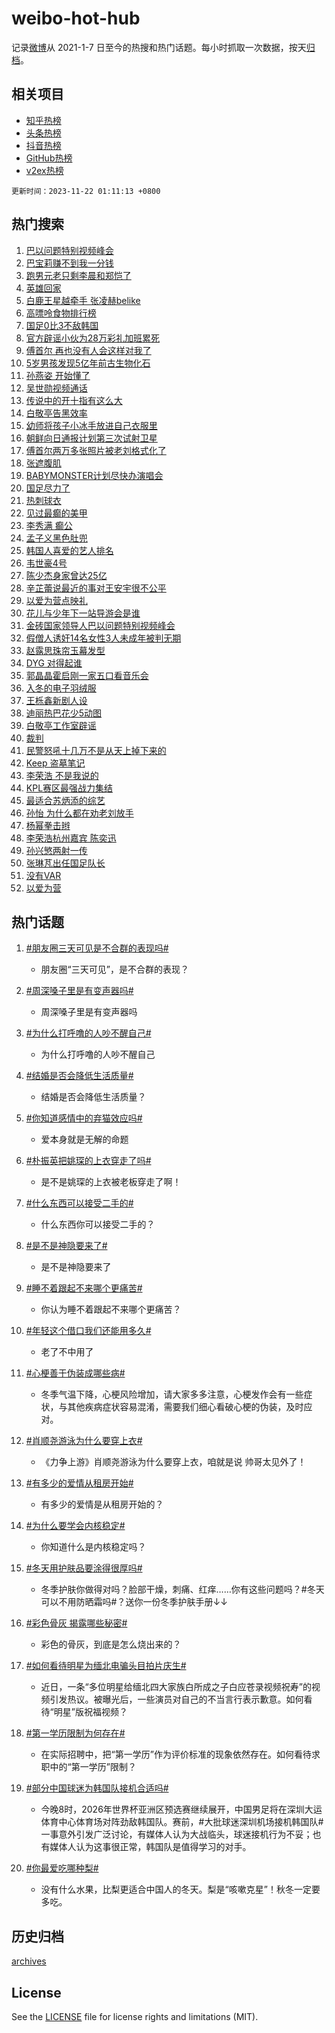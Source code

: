 # weibo-hot-hub

记录[微博](https://www.weibo.com)从 2021-1-7 日至今的热搜和热门话题。每小时抓取一次数据，按天[归档](archives)。

## 相关项目

- [知乎热榜](https://github.com/lonnyzhang423/zhihu-hot-hub)
- [头条热榜](https://github.com/lonnyzhang423/toutiao-hot-hub)
- [抖音热榜](https://github.com/lonnyzhang423/douyin-hot-hub)
- [GitHub热榜](https://github.com/lonnyzhang423/github-hot-hub)
- [v2ex热榜](https://github.com/lonnyzhang423/v2ex-hot-hub)


`更新时间：2023-11-22 01:11:13 +0800`

## 热门搜索

1. [巴以问题特别视频峰会](https://m.weibo.cn/search?containerid=100103type%3D1%26t%3D10%26q%3D%23%E5%B7%B4%E4%BB%A5%E9%97%AE%E9%A2%98%E7%89%B9%E5%88%AB%E8%A7%86%E9%A2%91%E5%B3%B0%E4%BC%9A%23&stream_entry_id=51&isnewpage=1&extparam=seat%3D1%26pos%3D0%26dgr%3D0%26cate%3D10103%26c_type%3D51%26q%3D%2523%25E5%25B7%25B4%25E4%25BB%25A5%25E9%2597%25AE%25E9%25A2%2598%25E7%2589%25B9%25E5%2588%25AB%25E8%25A7%2586%25E9%25A2%2591%25E5%25B3%25B0%25E4%25BC%259A%2523%26stream_entry_id%3D51%26filter_type%3Drealtimehot%26display_time%3D1700586670%26pre_seqid%3D1700586670961016528144)
1. [巴宝莉赚不到我一分钱](https://m.weibo.cn/search?containerid=100103type%3D1%26t%3D10%26q%3D%E5%B7%B4%E5%AE%9D%E8%8E%89%E8%B5%9A%E4%B8%8D%E5%88%B0%E6%88%91%E4%B8%80%E5%88%86%E9%92%B1&stream_entry_id=31&isnewpage=1&extparam=seat%3D1%26c_type%3D31%26dgr%3D0%26cate%3D5001%26q%3D%25E5%25B7%25B4%25E5%25AE%259D%25E8%258E%2589%25E8%25B5%259A%25E4%25B8%258D%25E5%2588%25B0%25E6%2588%2591%25E4%25B8%2580%25E5%2588%2586%25E9%2592%25B1%26flag%3D2%26band_rank%3D1%26pos%3D0%26filter_type%3Drealtimehot%26stream_entry_id%3D31%26lcate%3D5001%26realpos%3D1%26display_time%3D1700586670%26pre_seqid%3D1700586670961016528144)
1. [跑男元老只剩李晨和郑恺了](https://m.weibo.cn/search?containerid=100103type%3D1%26t%3D10%26q%3D%23%E8%B7%91%E7%94%B7%E5%85%83%E8%80%81%E5%8F%AA%E5%89%A9%E6%9D%8E%E6%99%A8%E5%92%8C%E9%83%91%E6%81%BA%E4%BA%86%23&stream_entry_id=31&isnewpage=1&extparam=seat%3D1%26c_type%3D31%26dgr%3D0%26cate%3D5001%26q%3D%2523%25E8%25B7%2591%25E7%2594%25B7%25E5%2585%2583%25E8%2580%2581%25E5%258F%25AA%25E5%2589%25A9%25E6%259D%258E%25E6%2599%25A8%25E5%2592%258C%25E9%2583%2591%25E6%2581%25BA%25E4%25BA%2586%2523%26flag%3D2%26band_rank%3D2%26pos%3D1%26filter_type%3Drealtimehot%26stream_entry_id%3D31%26lcate%3D5001%26realpos%3D2%26display_time%3D1700586670%26pre_seqid%3D1700586670961016528144)
1. [英雄回家](https://m.weibo.cn/search?containerid=100103type%3D1%26t%3D10%26q%3D%23%E8%8B%B1%E9%9B%84%E5%9B%9E%E5%AE%B6%23&stream_entry_id=31&isnewpage=1&extparam=seat%3D1%26c_type%3D31%26dgr%3D0%26cate%3D5001%26q%3D%2523%25E8%258B%25B1%25E9%259B%2584%25E5%259B%259E%25E5%25AE%25B6%2523%26flag%3D0%26band_rank%3D3%26pos%3D2%26filter_type%3Drealtimehot%26stream_entry_id%3D31%26lcate%3D5001%26realpos%3D3%26display_time%3D1700586670%26pre_seqid%3D1700586670961016528144)
1. [白鹿王星越牵手 张凌赫belike](https://m.weibo.cn/search?containerid=100103type%3D1%26t%3D10%26q%3D%E7%99%BD%E9%B9%BF%E7%8E%8B%E6%98%9F%E8%B6%8A%E7%89%B5%E6%89%8B+%E5%BC%A0%E5%87%8C%E8%B5%ABbelike&stream_entry_id=31&isnewpage=1&extparam=seat%3D1%26c_type%3D31%26dgr%3D0%26cate%3D5001%26q%3D%25E7%2599%25BD%25E9%25B9%25BF%25E7%258E%258B%25E6%2598%259F%25E8%25B6%258A%25E7%2589%25B5%25E6%2589%258B%2520%25E5%25BC%25A0%25E5%2587%258C%25E8%25B5%25ABbelike%26flag%3D1%26band_rank%3D4%26pos%3D3%26filter_type%3Drealtimehot%26stream_entry_id%3D31%26lcate%3D5001%26realpos%3D4%26display_time%3D1700586670%26pre_seqid%3D1700586670961016528144)
1. [高嘌呤食物排行榜](https://m.weibo.cn/search?containerid=100103type%3D1%26t%3D10%26q%3D%E9%AB%98%E5%98%8C%E5%91%A4%E9%A3%9F%E7%89%A9%E6%8E%92%E8%A1%8C%E6%A6%9C&stream_entry_id=31&isnewpage=1&extparam=seat%3D1%26c_type%3D31%26dgr%3D0%26cate%3D5001%26q%3D%25E9%25AB%2598%25E5%2598%258C%25E5%2591%25A4%25E9%25A3%259F%25E7%2589%25A9%25E6%258E%2592%25E8%25A1%258C%25E6%25A6%259C%26flag%3D16%26band_rank%3D5%26pos%3D4%26filter_type%3Drealtimehot%26stream_entry_id%3D31%26lcate%3D5001%26realpos%3D5%26display_time%3D1700586670%26pre_seqid%3D1700586670961016528144)
1. [国足0比3不敌韩国](https://m.weibo.cn/search?containerid=100103type%3D1%26t%3D10%26q%3D%E5%9B%BD%E8%B6%B30%E6%AF%943%E4%B8%8D%E6%95%8C%E9%9F%A9%E5%9B%BD&stream_entry_id=31&isnewpage=1&extparam=seat%3D1%26c_type%3D31%26dgr%3D0%26cate%3D5001%26q%3D%25E5%259B%25BD%25E8%25B6%25B30%25E6%25AF%25943%25E4%25B8%258D%25E6%2595%258C%25E9%259F%25A9%25E5%259B%25BD%26flag%3D2%26band_rank%3D6%26pos%3D5%26filter_type%3Drealtimehot%26stream_entry_id%3D31%26lcate%3D5001%26realpos%3D6%26display_time%3D1700586670%26pre_seqid%3D1700586670961016528144)
1. [官方辟谣小伙为28万彩礼加班累死](https://m.weibo.cn/search?containerid=100103type%3D1%26t%3D10%26q%3D%23%E5%AE%98%E6%96%B9%E8%BE%9F%E8%B0%A3%E5%B0%8F%E4%BC%99%E4%B8%BA28%E4%B8%87%E5%BD%A9%E7%A4%BC%E5%8A%A0%E7%8F%AD%E7%B4%AF%E6%AD%BB%23&stream_entry_id=31&isnewpage=1&extparam=seat%3D1%26c_type%3D31%26cate%3D5001%26q%3D%2523%25E5%25AE%2598%25E6%2596%25B9%25E8%25BE%259F%25E8%25B0%25A3%25E5%25B0%258F%25E4%25BC%2599%25E4%25B8%25BA28%25E4%25B8%2587%25E5%25BD%25A9%25E7%25A4%25BC%25E5%258A%25A0%25E7%258F%25AD%25E7%25B4%25AF%25E6%25AD%25BB%2523%26pos%3D6%26adid%3D212180%26dgr%3D0%26band_rank%3D7%26lcate%3D5001%26stream_entry_id%3D31%26is_ad_pos%3D1%26filter_type%3Drealtimehot%26display_time%3D1700586670%26pre_seqid%3D1700586670961016528144)
1. [傅首尔 再也没有人会这样对我了](https://m.weibo.cn/search?containerid=100103type%3D1%26t%3D10%26q%3D%E5%82%85%E9%A6%96%E5%B0%94+%E5%86%8D%E4%B9%9F%E6%B2%A1%E6%9C%89%E4%BA%BA%E4%BC%9A%E8%BF%99%E6%A0%B7%E5%AF%B9%E6%88%91%E4%BA%86&stream_entry_id=31&isnewpage=1&extparam=seat%3D1%26c_type%3D31%26dgr%3D0%26cate%3D5001%26q%3D%25E5%2582%2585%25E9%25A6%2596%25E5%25B0%2594%2520%25E5%2586%258D%25E4%25B9%259F%25E6%25B2%25A1%25E6%259C%2589%25E4%25BA%25BA%25E4%25BC%259A%25E8%25BF%2599%25E6%25A0%25B7%25E5%25AF%25B9%25E6%2588%2591%25E4%25BA%2586%26flag%3D0%26band_rank%3D7%26pos%3D7%26filter_type%3Drealtimehot%26stream_entry_id%3D31%26lcate%3D5001%26realpos%3D7%26display_time%3D1700586670%26pre_seqid%3D1700586670961016528144)
1. [5岁男孩发现5亿年前古生物化石](https://m.weibo.cn/search?containerid=100103type%3D1%26t%3D10%26q%3D%235%E5%B2%81%E7%94%B7%E5%AD%A9%E5%8F%91%E7%8E%B05%E4%BA%BF%E5%B9%B4%E5%89%8D%E5%8F%A4%E7%94%9F%E7%89%A9%E5%8C%96%E7%9F%B3%23&stream_entry_id=31&isnewpage=1&extparam=seat%3D1%26c_type%3D31%26dgr%3D0%26cate%3D5001%26q%3D%25235%25E5%25B2%2581%25E7%2594%25B7%25E5%25AD%25A9%25E5%258F%2591%25E7%258E%25B05%25E4%25BA%25BF%25E5%25B9%25B4%25E5%2589%258D%25E5%258F%25A4%25E7%2594%259F%25E7%2589%25A9%25E5%258C%2596%25E7%259F%25B3%2523%26flag%3D0%26band_rank%3D8%26pos%3D8%26filter_type%3Drealtimehot%26stream_entry_id%3D31%26lcate%3D5001%26realpos%3D8%26display_time%3D1700586670%26pre_seqid%3D1700586670961016528144)
1. [孙燕姿 开始懂了](https://m.weibo.cn/search?containerid=100103type%3D1%26t%3D10%26q%3D%E5%AD%99%E7%87%95%E5%A7%BF+%E5%BC%80%E5%A7%8B%E6%87%82%E4%BA%86&stream_entry_id=31&isnewpage=1&extparam=seat%3D1%26c_type%3D31%26dgr%3D0%26cate%3D5001%26q%3D%25E5%25AD%2599%25E7%2587%2595%25E5%25A7%25BF%2520%25E5%25BC%2580%25E5%25A7%258B%25E6%2587%2582%25E4%25BA%2586%26flag%3D0%26band_rank%3D9%26pos%3D9%26filter_type%3Drealtimehot%26stream_entry_id%3D31%26lcate%3D5001%26realpos%3D9%26display_time%3D1700586670%26pre_seqid%3D1700586670961016528144)
1. [吴世勋视频通话](https://m.weibo.cn/search?containerid=100103type%3D1%26t%3D10%26q%3D%23%E5%90%B4%E4%B8%96%E5%8B%8B%E8%A7%86%E9%A2%91%E9%80%9A%E8%AF%9D%23&stream_entry_id=31&isnewpage=1&extparam=seat%3D1%26c_type%3D31%26dgr%3D0%26cate%3D5001%26q%3D%2523%25E5%2590%25B4%25E4%25B8%2596%25E5%258B%258B%25E8%25A7%2586%25E9%25A2%2591%25E9%2580%259A%25E8%25AF%259D%2523%26flag%3D0%26band_rank%3D10%26pos%3D10%26filter_type%3Drealtimehot%26stream_entry_id%3D31%26lcate%3D5001%26realpos%3D10%26display_time%3D1700586670%26pre_seqid%3D1700586670961016528144)
1. [传说中的开十指有这么大](https://m.weibo.cn/search?containerid=100103type%3D1%26t%3D10%26q%3D%E4%BC%A0%E8%AF%B4%E4%B8%AD%E7%9A%84%E5%BC%80%E5%8D%81%E6%8C%87%E6%9C%89%E8%BF%99%E4%B9%88%E5%A4%A7&stream_entry_id=31&isnewpage=1&extparam=seat%3D1%26c_type%3D31%26dgr%3D0%26cate%3D5001%26q%3D%25E4%25BC%25A0%25E8%25AF%25B4%25E4%25B8%25AD%25E7%259A%2584%25E5%25BC%2580%25E5%258D%2581%25E6%258C%2587%25E6%259C%2589%25E8%25BF%2599%25E4%25B9%2588%25E5%25A4%25A7%26flag%3D0%26band_rank%3D11%26pos%3D11%26filter_type%3Drealtimehot%26stream_entry_id%3D31%26lcate%3D5001%26realpos%3D11%26display_time%3D1700586670%26pre_seqid%3D1700586670961016528144)
1. [白敬亭告黑效率](https://m.weibo.cn/search?containerid=100103type%3D1%26t%3D10%26q%3D%23%E7%99%BD%E6%95%AC%E4%BA%AD%E5%91%8A%E9%BB%91%E6%95%88%E7%8E%87%23&stream_entry_id=31&isnewpage=1&extparam=seat%3D1%26c_type%3D31%26dgr%3D0%26cate%3D5001%26q%3D%2523%25E7%2599%25BD%25E6%2595%25AC%25E4%25BA%25AD%25E5%2591%258A%25E9%25BB%2591%25E6%2595%2588%25E7%258E%2587%2523%26flag%3D0%26band_rank%3D12%26pos%3D12%26filter_type%3Drealtimehot%26stream_entry_id%3D31%26lcate%3D5001%26realpos%3D12%26display_time%3D1700586670%26pre_seqid%3D1700586670961016528144)
1. [幼师将孩子小冰手放进自己衣服里](https://m.weibo.cn/search?containerid=100103type%3D1%26t%3D10%26q%3D%23%E5%B9%BC%E5%B8%88%E5%B0%86%E5%AD%A9%E5%AD%90%E5%B0%8F%E5%86%B0%E6%89%8B%E6%94%BE%E8%BF%9B%E8%87%AA%E5%B7%B1%E8%A1%A3%E6%9C%8D%E9%87%8C%23&stream_entry_id=31&isnewpage=1&extparam=seat%3D1%26c_type%3D31%26dgr%3D0%26cate%3D5001%26q%3D%2523%25E5%25B9%25BC%25E5%25B8%2588%25E5%25B0%2586%25E5%25AD%25A9%25E5%25AD%2590%25E5%25B0%258F%25E5%2586%25B0%25E6%2589%258B%25E6%2594%25BE%25E8%25BF%259B%25E8%2587%25AA%25E5%25B7%25B1%25E8%25A1%25A3%25E6%259C%258D%25E9%2587%258C%2523%26flag%3D32768%26band_rank%3D13%26pos%3D13%26filter_type%3Drealtimehot%26stream_entry_id%3D31%26lcate%3D5001%26realpos%3D13%26display_time%3D1700586670%26pre_seqid%3D1700586670961016528144)
1. [朝鲜向日通报计划第三次试射卫星](https://m.weibo.cn/search?containerid=100103type%3D1%26t%3D10%26q%3D%23%E6%9C%9D%E9%B2%9C%E5%90%91%E6%97%A5%E9%80%9A%E6%8A%A5%E8%AE%A1%E5%88%92%E7%AC%AC%E4%B8%89%E6%AC%A1%E8%AF%95%E5%B0%84%E5%8D%AB%E6%98%9F%23&stream_entry_id=31&isnewpage=1&extparam=seat%3D1%26c_type%3D31%26dgr%3D0%26cate%3D5001%26q%3D%2523%25E6%259C%259D%25E9%25B2%259C%25E5%2590%2591%25E6%2597%25A5%25E9%2580%259A%25E6%258A%25A5%25E8%25AE%25A1%25E5%2588%2592%25E7%25AC%25AC%25E4%25B8%2589%25E6%25AC%25A1%25E8%25AF%2595%25E5%25B0%2584%25E5%258D%25AB%25E6%2598%259F%2523%26flag%3D0%26band_rank%3D14%26pos%3D14%26filter_type%3Drealtimehot%26stream_entry_id%3D31%26lcate%3D5001%26realpos%3D14%26display_time%3D1700586670%26pre_seqid%3D1700586670961016528144)
1. [傅首尔两万多张照片被老刘格式化了](https://m.weibo.cn/search?containerid=100103type%3D1%26t%3D10%26q%3D%23%E5%82%85%E9%A6%96%E5%B0%94%E4%B8%A4%E4%B8%87%E5%A4%9A%E5%BC%A0%E7%85%A7%E7%89%87%E8%A2%AB%E8%80%81%E5%88%98%E6%A0%BC%E5%BC%8F%E5%8C%96%E4%BA%86%23&stream_entry_id=31&isnewpage=1&extparam=seat%3D1%26c_type%3D31%26dgr%3D0%26cate%3D5001%26q%3D%2523%25E5%2582%2585%25E9%25A6%2596%25E5%25B0%2594%25E4%25B8%25A4%25E4%25B8%2587%25E5%25A4%259A%25E5%25BC%25A0%25E7%2585%25A7%25E7%2589%2587%25E8%25A2%25AB%25E8%2580%2581%25E5%2588%2598%25E6%25A0%25BC%25E5%25BC%258F%25E5%258C%2596%25E4%25BA%2586%2523%26flag%3D0%26band_rank%3D15%26pos%3D15%26filter_type%3Drealtimehot%26stream_entry_id%3D31%26lcate%3D5001%26realpos%3D15%26display_time%3D1700586670%26pre_seqid%3D1700586670961016528144)
1. [张遮腹肌](https://m.weibo.cn/search?containerid=100103type%3D1%26t%3D10%26q%3D%23%E5%BC%A0%E9%81%AE%E8%85%B9%E8%82%8C%23&stream_entry_id=31&isnewpage=1&extparam=seat%3D1%26c_type%3D31%26dgr%3D0%26cate%3D5001%26q%3D%2523%25E5%25BC%25A0%25E9%2581%25AE%25E8%2585%25B9%25E8%2582%258C%2523%26flag%3D1%26band_rank%3D16%26pos%3D16%26filter_type%3Drealtimehot%26stream_entry_id%3D31%26lcate%3D5001%26realpos%3D16%26display_time%3D1700586670%26pre_seqid%3D1700586670961016528144)
1. [BABYMONSTER计划尽快办演唱会](https://m.weibo.cn/search?containerid=100103type%3D1%26t%3D10%26q%3D%23BABYMONSTER%E8%AE%A1%E5%88%92%E5%B0%BD%E5%BF%AB%E5%8A%9E%E6%BC%94%E5%94%B1%E4%BC%9A%23&stream_entry_id=31&isnewpage=1&extparam=seat%3D1%26c_type%3D31%26dgr%3D0%26cate%3D5001%26q%3D%2523BABYMONSTER%25E8%25AE%25A1%25E5%2588%2592%25E5%25B0%25BD%25E5%25BF%25AB%25E5%258A%259E%25E6%25BC%2594%25E5%2594%25B1%25E4%25BC%259A%2523%26flag%3D1%26band_rank%3D17%26pos%3D17%26filter_type%3Drealtimehot%26stream_entry_id%3D31%26lcate%3D5001%26realpos%3D17%26display_time%3D1700586670%26pre_seqid%3D1700586670961016528144)
1. [国足尽力了](https://m.weibo.cn/search?containerid=100103type%3D1%26t%3D10%26q%3D%23%E5%9B%BD%E8%B6%B3%E5%B0%BD%E5%8A%9B%E4%BA%86%23&stream_entry_id=31&isnewpage=1&extparam=seat%3D1%26c_type%3D31%26dgr%3D0%26cate%3D5001%26q%3D%2523%25E5%259B%25BD%25E8%25B6%25B3%25E5%25B0%25BD%25E5%258A%259B%25E4%25BA%2586%2523%26flag%3D0%26band_rank%3D18%26pos%3D18%26filter_type%3Drealtimehot%26stream_entry_id%3D31%26lcate%3D5001%26realpos%3D18%26display_time%3D1700586670%26pre_seqid%3D1700586670961016528144)
1. [热刺球衣](https://m.weibo.cn/search?containerid=100103type%3D1%26t%3D10%26q%3D%E7%83%AD%E5%88%BA%E7%90%83%E8%A1%A3&stream_entry_id=31&isnewpage=1&extparam=seat%3D1%26c_type%3D31%26dgr%3D0%26cate%3D5001%26q%3D%25E7%2583%25AD%25E5%2588%25BA%25E7%2590%2583%25E8%25A1%25A3%26flag%3D0%26band_rank%3D19%26pos%3D19%26filter_type%3Drealtimehot%26stream_entry_id%3D31%26lcate%3D5001%26realpos%3D19%26display_time%3D1700586670%26pre_seqid%3D1700586670961016528144)
1. [见过最癫的美甲](https://m.weibo.cn/search?containerid=100103type%3D1%26t%3D10%26q%3D%E8%A7%81%E8%BF%87%E6%9C%80%E7%99%AB%E7%9A%84%E7%BE%8E%E7%94%B2&stream_entry_id=31&isnewpage=1&extparam=seat%3D1%26c_type%3D31%26dgr%3D0%26cate%3D5001%26q%3D%25E8%25A7%2581%25E8%25BF%2587%25E6%259C%2580%25E7%2599%25AB%25E7%259A%2584%25E7%25BE%258E%25E7%2594%25B2%26flag%3D0%26band_rank%3D20%26pos%3D20%26filter_type%3Drealtimehot%26stream_entry_id%3D31%26lcate%3D5001%26realpos%3D20%26display_time%3D1700586670%26pre_seqid%3D1700586670961016528144)
1. [李秀满 癫公](https://m.weibo.cn/search?containerid=100103type%3D1%26t%3D10%26q%3D%E6%9D%8E%E7%A7%80%E6%BB%A1+%E7%99%AB%E5%85%AC&stream_entry_id=31&isnewpage=1&extparam=seat%3D1%26c_type%3D31%26dgr%3D0%26cate%3D5001%26q%3D%25E6%259D%258E%25E7%25A7%2580%25E6%25BB%25A1%2520%25E7%2599%25AB%25E5%2585%25AC%26flag%3D0%26band_rank%3D21%26pos%3D21%26filter_type%3Drealtimehot%26stream_entry_id%3D31%26lcate%3D5001%26realpos%3D21%26display_time%3D1700586670%26pre_seqid%3D1700586670961016528144)
1. [孟子义黑色肚兜](https://m.weibo.cn/search?containerid=100103type%3D1%26t%3D10%26q%3D%23%E5%AD%9F%E5%AD%90%E4%B9%89%E9%BB%91%E8%89%B2%E8%82%9A%E5%85%9C%23&stream_entry_id=31&isnewpage=1&extparam=seat%3D1%26c_type%3D31%26dgr%3D0%26cate%3D5001%26q%3D%2523%25E5%25AD%259F%25E5%25AD%2590%25E4%25B9%2589%25E9%25BB%2591%25E8%2589%25B2%25E8%2582%259A%25E5%2585%259C%2523%26flag%3D0%26band_rank%3D22%26pos%3D22%26filter_type%3Drealtimehot%26stream_entry_id%3D31%26lcate%3D5001%26realpos%3D22%26display_time%3D1700586670%26pre_seqid%3D1700586670961016528144)
1. [韩国人喜爱的艺人排名](https://m.weibo.cn/search?containerid=100103type%3D1%26t%3D10%26q%3D%23%E9%9F%A9%E5%9B%BD%E4%BA%BA%E5%96%9C%E7%88%B1%E7%9A%84%E8%89%BA%E4%BA%BA%E6%8E%92%E5%90%8D%23&stream_entry_id=31&isnewpage=1&extparam=seat%3D1%26c_type%3D31%26dgr%3D0%26cate%3D5001%26q%3D%2523%25E9%259F%25A9%25E5%259B%25BD%25E4%25BA%25BA%25E5%2596%259C%25E7%2588%25B1%25E7%259A%2584%25E8%2589%25BA%25E4%25BA%25BA%25E6%258E%2592%25E5%2590%258D%2523%26flag%3D0%26band_rank%3D23%26pos%3D23%26filter_type%3Drealtimehot%26stream_entry_id%3D31%26lcate%3D5001%26realpos%3D23%26display_time%3D1700586670%26pre_seqid%3D1700586670961016528144)
1. [韦世豪4号](https://m.weibo.cn/search?containerid=100103type%3D1%26t%3D10%26q%3D%E9%9F%A6%E4%B8%96%E8%B1%AA4%E5%8F%B7&stream_entry_id=31&isnewpage=1&extparam=seat%3D1%26c_type%3D31%26dgr%3D0%26cate%3D5001%26q%3D%25E9%259F%25A6%25E4%25B8%2596%25E8%25B1%25AA4%25E5%258F%25B7%26flag%3D0%26band_rank%3D24%26pos%3D24%26filter_type%3Drealtimehot%26stream_entry_id%3D31%26lcate%3D5001%26realpos%3D24%26display_time%3D1700586670%26pre_seqid%3D1700586670961016528144)
1. [陈少杰身家曾达25亿](https://m.weibo.cn/search?containerid=100103type%3D1%26t%3D10%26q%3D%23%E9%99%88%E5%B0%91%E6%9D%B0%E8%BA%AB%E5%AE%B6%E6%9B%BE%E8%BE%BE25%E4%BA%BF%23&stream_entry_id=31&isnewpage=1&extparam=seat%3D1%26c_type%3D31%26dgr%3D0%26cate%3D5001%26q%3D%2523%25E9%2599%2588%25E5%25B0%2591%25E6%259D%25B0%25E8%25BA%25AB%25E5%25AE%25B6%25E6%259B%25BE%25E8%25BE%25BE25%25E4%25BA%25BF%2523%26flag%3D0%26band_rank%3D25%26pos%3D25%26filter_type%3Drealtimehot%26stream_entry_id%3D31%26lcate%3D5001%26realpos%3D25%26display_time%3D1700586670%26pre_seqid%3D1700586670961016528144)
1. [辛芷蕾说最近的事对王安宇很不公平](https://m.weibo.cn/search?containerid=100103type%3D1%26t%3D10%26q%3D%23%E8%BE%9B%E8%8A%B7%E8%95%BE%E8%AF%B4%E6%9C%80%E8%BF%91%E7%9A%84%E4%BA%8B%E5%AF%B9%E7%8E%8B%E5%AE%89%E5%AE%87%E5%BE%88%E4%B8%8D%E5%85%AC%E5%B9%B3%23&stream_entry_id=31&isnewpage=1&extparam=seat%3D1%26c_type%3D31%26dgr%3D0%26cate%3D5001%26q%3D%2523%25E8%25BE%259B%25E8%258A%25B7%25E8%2595%25BE%25E8%25AF%25B4%25E6%259C%2580%25E8%25BF%2591%25E7%259A%2584%25E4%25BA%258B%25E5%25AF%25B9%25E7%258E%258B%25E5%25AE%2589%25E5%25AE%2587%25E5%25BE%2588%25E4%25B8%258D%25E5%2585%25AC%25E5%25B9%25B3%2523%26flag%3D0%26band_rank%3D26%26pos%3D26%26filter_type%3Drealtimehot%26stream_entry_id%3D31%26lcate%3D5001%26realpos%3D26%26display_time%3D1700586670%26pre_seqid%3D1700586670961016528144)
1. [以爱为营点映礼](https://m.weibo.cn/search?containerid=100103type%3D1%26t%3D10%26q%3D%23%E4%BB%A5%E7%88%B1%E4%B8%BA%E8%90%A5%E7%82%B9%E6%98%A0%E7%A4%BC%23&stream_entry_id=31&isnewpage=1&extparam=seat%3D1%26c_type%3D31%26dgr%3D0%26cate%3D5001%26q%3D%2523%25E4%25BB%25A5%25E7%2588%25B1%25E4%25B8%25BA%25E8%2590%25A5%25E7%2582%25B9%25E6%2598%25A0%25E7%25A4%25BC%2523%26flag%3D0%26band_rank%3D27%26pos%3D27%26filter_type%3Drealtimehot%26stream_entry_id%3D31%26lcate%3D5001%26realpos%3D27%26display_time%3D1700586670%26pre_seqid%3D1700586670961016528144)
1. [花儿与少年下一站导游会是谁](https://m.weibo.cn/search?containerid=100103type%3D1%26t%3D10%26q%3D%23%E8%8A%B1%E5%84%BF%E4%B8%8E%E5%B0%91%E5%B9%B4%E4%B8%8B%E4%B8%80%E7%AB%99%E5%AF%BC%E6%B8%B8%E4%BC%9A%E6%98%AF%E8%B0%81%23&stream_entry_id=31&isnewpage=1&extparam=seat%3D1%26c_type%3D31%26dgr%3D0%26cate%3D5001%26q%3D%2523%25E8%258A%25B1%25E5%2584%25BF%25E4%25B8%258E%25E5%25B0%2591%25E5%25B9%25B4%25E4%25B8%258B%25E4%25B8%2580%25E7%25AB%2599%25E5%25AF%25BC%25E6%25B8%25B8%25E4%25BC%259A%25E6%2598%25AF%25E8%25B0%2581%2523%26flag%3D0%26band_rank%3D28%26pos%3D28%26filter_type%3Drealtimehot%26stream_entry_id%3D31%26lcate%3D5001%26realpos%3D28%26display_time%3D1700586670%26pre_seqid%3D1700586670961016528144)
1. [金砖国家领导人巴以问题特别视频峰会](https://m.weibo.cn/search?containerid=100103type%3D1%26t%3D10%26q%3D%23%E9%87%91%E7%A0%96%E5%9B%BD%E5%AE%B6%E9%A2%86%E5%AF%BC%E4%BA%BA%E5%B7%B4%E4%BB%A5%E9%97%AE%E9%A2%98%E7%89%B9%E5%88%AB%E8%A7%86%E9%A2%91%E5%B3%B0%E4%BC%9A%23&stream_entry_id=31&isnewpage=1&extparam=seat%3D1%26c_type%3D31%26dgr%3D0%26cate%3D5001%26q%3D%2523%25E9%2587%2591%25E7%25A0%2596%25E5%259B%25BD%25E5%25AE%25B6%25E9%25A2%2586%25E5%25AF%25BC%25E4%25BA%25BA%25E5%25B7%25B4%25E4%25BB%25A5%25E9%2597%25AE%25E9%25A2%2598%25E7%2589%25B9%25E5%2588%25AB%25E8%25A7%2586%25E9%25A2%2591%25E5%25B3%25B0%25E4%25BC%259A%2523%26flag%3D1%26band_rank%3D29%26pos%3D29%26filter_type%3Drealtimehot%26stream_entry_id%3D31%26lcate%3D5001%26realpos%3D29%26display_time%3D1700586670%26pre_seqid%3D1700586670961016528144)
1. [假僧人诱奸14名女性3人未成年被判无期](https://m.weibo.cn/search?containerid=100103type%3D1%26t%3D10%26q%3D%23%E5%81%87%E5%83%A7%E4%BA%BA%E8%AF%B1%E5%A5%B814%E5%90%8D%E5%A5%B3%E6%80%A73%E4%BA%BA%E6%9C%AA%E6%88%90%E5%B9%B4%E8%A2%AB%E5%88%A4%E6%97%A0%E6%9C%9F%23&stream_entry_id=31&isnewpage=1&extparam=seat%3D1%26c_type%3D31%26dgr%3D0%26cate%3D5001%26q%3D%2523%25E5%2581%2587%25E5%2583%25A7%25E4%25BA%25BA%25E8%25AF%25B1%25E5%25A5%25B814%25E5%2590%258D%25E5%25A5%25B3%25E6%2580%25A73%25E4%25BA%25BA%25E6%259C%25AA%25E6%2588%2590%25E5%25B9%25B4%25E8%25A2%25AB%25E5%2588%25A4%25E6%2597%25A0%25E6%259C%259F%2523%26flag%3D0%26band_rank%3D30%26pos%3D30%26filter_type%3Drealtimehot%26stream_entry_id%3D31%26lcate%3D5001%26realpos%3D30%26display_time%3D1700586670%26pre_seqid%3D1700586670961016528144)
1. [赵露思珠帘玉幕发型](https://m.weibo.cn/search?containerid=100103type%3D1%26t%3D10%26q%3D%23%E8%B5%B5%E9%9C%B2%E6%80%9D%E7%8F%A0%E5%B8%98%E7%8E%89%E5%B9%95%E5%8F%91%E5%9E%8B%23&stream_entry_id=31&isnewpage=1&extparam=seat%3D1%26c_type%3D31%26dgr%3D0%26cate%3D5001%26q%3D%2523%25E8%25B5%25B5%25E9%259C%25B2%25E6%2580%259D%25E7%258F%25A0%25E5%25B8%2598%25E7%258E%2589%25E5%25B9%2595%25E5%258F%2591%25E5%259E%258B%2523%26flag%3D0%26band_rank%3D31%26pos%3D31%26filter_type%3Drealtimehot%26stream_entry_id%3D31%26lcate%3D5001%26realpos%3D31%26display_time%3D1700586670%26pre_seqid%3D1700586670961016528144)
1. [DYG 对得起谁](https://m.weibo.cn/search?containerid=100103type%3D1%26t%3D10%26q%3DDYG+%E5%AF%B9%E5%BE%97%E8%B5%B7%E8%B0%81&stream_entry_id=31&isnewpage=1&extparam=seat%3D1%26c_type%3D31%26dgr%3D0%26cate%3D5001%26q%3DDYG%2520%25E5%25AF%25B9%25E5%25BE%2597%25E8%25B5%25B7%25E8%25B0%2581%26flag%3D0%26band_rank%3D32%26pos%3D32%26filter_type%3Drealtimehot%26stream_entry_id%3D31%26lcate%3D5001%26realpos%3D32%26display_time%3D1700586670%26pre_seqid%3D1700586670961016528144)
1. [郭晶晶霍启刚一家五口看音乐会](https://m.weibo.cn/search?containerid=100103type%3D1%26t%3D10%26q%3D%23%E9%83%AD%E6%99%B6%E6%99%B6%E9%9C%8D%E5%90%AF%E5%88%9A%E4%B8%80%E5%AE%B6%E4%BA%94%E5%8F%A3%E7%9C%8B%E9%9F%B3%E4%B9%90%E4%BC%9A%23&stream_entry_id=31&isnewpage=1&extparam=seat%3D1%26c_type%3D31%26dgr%3D0%26cate%3D5001%26q%3D%2523%25E9%2583%25AD%25E6%2599%25B6%25E6%2599%25B6%25E9%259C%258D%25E5%2590%25AF%25E5%2588%259A%25E4%25B8%2580%25E5%25AE%25B6%25E4%25BA%2594%25E5%258F%25A3%25E7%259C%258B%25E9%259F%25B3%25E4%25B9%2590%25E4%25BC%259A%2523%26flag%3D0%26band_rank%3D33%26pos%3D33%26filter_type%3Drealtimehot%26stream_entry_id%3D31%26lcate%3D5001%26realpos%3D33%26display_time%3D1700586670%26pre_seqid%3D1700586670961016528144)
1. [入冬的电子羽绒服](https://m.weibo.cn/search?containerid=100103type%3D1%26t%3D10%26q%3D%E5%85%A5%E5%86%AC%E7%9A%84%E7%94%B5%E5%AD%90%E7%BE%BD%E7%BB%92%E6%9C%8D&stream_entry_id=31&isnewpage=1&extparam=seat%3D1%26c_type%3D31%26dgr%3D0%26cate%3D5001%26q%3D%25E5%2585%25A5%25E5%2586%25AC%25E7%259A%2584%25E7%2594%25B5%25E5%25AD%2590%25E7%25BE%25BD%25E7%25BB%2592%25E6%259C%258D%26flag%3D0%26band_rank%3D34%26pos%3D34%26filter_type%3Drealtimehot%26stream_entry_id%3D31%26lcate%3D5001%26realpos%3D34%26display_time%3D1700586670%26pre_seqid%3D1700586670961016528144)
1. [王栎鑫新剧人设](https://m.weibo.cn/search?containerid=100103type%3D1%26t%3D10%26q%3D%E7%8E%8B%E6%A0%8E%E9%91%AB%E6%96%B0%E5%89%A7%E4%BA%BA%E8%AE%BE&stream_entry_id=31&isnewpage=1&extparam=seat%3D1%26c_type%3D31%26dgr%3D0%26cate%3D5001%26q%3D%25E7%258E%258B%25E6%25A0%258E%25E9%2591%25AB%25E6%2596%25B0%25E5%2589%25A7%25E4%25BA%25BA%25E8%25AE%25BE%26flag%3D0%26band_rank%3D35%26pos%3D35%26filter_type%3Drealtimehot%26stream_entry_id%3D31%26lcate%3D5001%26realpos%3D35%26display_time%3D1700586670%26pre_seqid%3D1700586670961016528144)
1. [迪丽热巴花少5动图](https://m.weibo.cn/search?containerid=100103type%3D1%26t%3D10%26q%3D%23%E8%BF%AA%E4%B8%BD%E7%83%AD%E5%B7%B4%E8%8A%B1%E5%B0%915%E5%8A%A8%E5%9B%BE%23&stream_entry_id=31&isnewpage=1&extparam=seat%3D1%26c_type%3D31%26dgr%3D0%26cate%3D5001%26q%3D%2523%25E8%25BF%25AA%25E4%25B8%25BD%25E7%2583%25AD%25E5%25B7%25B4%25E8%258A%25B1%25E5%25B0%25915%25E5%258A%25A8%25E5%259B%25BE%2523%26flag%3D0%26band_rank%3D36%26pos%3D36%26filter_type%3Drealtimehot%26stream_entry_id%3D31%26lcate%3D5001%26realpos%3D36%26display_time%3D1700586670%26pre_seqid%3D1700586670961016528144)
1. [白敬亭工作室辟谣](https://m.weibo.cn/search?containerid=100103type%3D1%26t%3D10%26q%3D%E7%99%BD%E6%95%AC%E4%BA%AD%E5%B7%A5%E4%BD%9C%E5%AE%A4%E8%BE%9F%E8%B0%A3&stream_entry_id=31&isnewpage=1&extparam=seat%3D1%26c_type%3D31%26dgr%3D0%26cate%3D5001%26q%3D%25E7%2599%25BD%25E6%2595%25AC%25E4%25BA%25AD%25E5%25B7%25A5%25E4%25BD%259C%25E5%25AE%25A4%25E8%25BE%259F%25E8%25B0%25A3%26flag%3D0%26band_rank%3D37%26pos%3D37%26filter_type%3Drealtimehot%26stream_entry_id%3D31%26lcate%3D5001%26realpos%3D37%26display_time%3D1700586670%26pre_seqid%3D1700586670961016528144)
1. [裁判](https://m.weibo.cn/search?containerid=100103type%3D1%26t%3D10%26q%3D%E8%A3%81%E5%88%A4&stream_entry_id=31&isnewpage=1&extparam=seat%3D1%26c_type%3D31%26dgr%3D0%26cate%3D5001%26q%3D%25E8%25A3%2581%25E5%2588%25A4%26flag%3D0%26band_rank%3D38%26pos%3D38%26filter_type%3Drealtimehot%26stream_entry_id%3D31%26lcate%3D5001%26realpos%3D38%26display_time%3D1700586670%26pre_seqid%3D1700586670961016528144)
1. [民警怒吼十几万不是从天上掉下来的](https://m.weibo.cn/search?containerid=100103type%3D1%26t%3D10%26q%3D%23%E6%B0%91%E8%AD%A6%E6%80%92%E5%90%BC%E5%8D%81%E5%87%A0%E4%B8%87%E4%B8%8D%E6%98%AF%E4%BB%8E%E5%A4%A9%E4%B8%8A%E6%8E%89%E4%B8%8B%E6%9D%A5%E7%9A%84%23&stream_entry_id=31&isnewpage=1&extparam=seat%3D1%26c_type%3D31%26dgr%3D0%26cate%3D5001%26q%3D%2523%25E6%25B0%2591%25E8%25AD%25A6%25E6%2580%2592%25E5%2590%25BC%25E5%258D%2581%25E5%2587%25A0%25E4%25B8%2587%25E4%25B8%258D%25E6%2598%25AF%25E4%25BB%258E%25E5%25A4%25A9%25E4%25B8%258A%25E6%258E%2589%25E4%25B8%258B%25E6%259D%25A5%25E7%259A%2584%2523%26flag%3D32768%26band_rank%3D39%26pos%3D39%26filter_type%3Drealtimehot%26stream_entry_id%3D31%26lcate%3D5001%26realpos%3D39%26display_time%3D1700586670%26pre_seqid%3D1700586670961016528144)
1. [Keep 盗墓笔记](https://m.weibo.cn/search?containerid=100103type%3D1%26t%3D10%26q%3DKeep+%E7%9B%97%E5%A2%93%E7%AC%94%E8%AE%B0&stream_entry_id=31&isnewpage=1&extparam=seat%3D1%26c_type%3D31%26dgr%3D0%26cate%3D5001%26q%3DKeep%2520%25E7%259B%2597%25E5%25A2%2593%25E7%25AC%2594%25E8%25AE%25B0%26flag%3D0%26band_rank%3D40%26pos%3D40%26filter_type%3Drealtimehot%26stream_entry_id%3D31%26lcate%3D5001%26realpos%3D40%26display_time%3D1700586670%26pre_seqid%3D1700586670961016528144)
1. [李荣浩 不是我说的](https://m.weibo.cn/search?containerid=100103type%3D1%26t%3D10%26q%3D%E6%9D%8E%E8%8D%A3%E6%B5%A9+%E4%B8%8D%E6%98%AF%E6%88%91%E8%AF%B4%E7%9A%84&stream_entry_id=31&isnewpage=1&extparam=seat%3D1%26c_type%3D31%26dgr%3D0%26cate%3D5001%26q%3D%25E6%259D%258E%25E8%258D%25A3%25E6%25B5%25A9%2520%25E4%25B8%258D%25E6%2598%25AF%25E6%2588%2591%25E8%25AF%25B4%25E7%259A%2584%26flag%3D0%26band_rank%3D41%26pos%3D41%26filter_type%3Drealtimehot%26stream_entry_id%3D31%26lcate%3D5001%26realpos%3D41%26display_time%3D1700586670%26pre_seqid%3D1700586670961016528144)
1. [KPL赛区最强战力集结](https://m.weibo.cn/search?containerid=100103type%3D1%26t%3D10%26q%3D%23KPL%E8%B5%9B%E5%8C%BA%E6%9C%80%E5%BC%BA%E6%88%98%E5%8A%9B%E9%9B%86%E7%BB%93%23&stream_entry_id=31&isnewpage=1&extparam=seat%3D1%26c_type%3D31%26dgr%3D0%26cate%3D5001%26q%3D%2523KPL%25E8%25B5%259B%25E5%258C%25BA%25E6%259C%2580%25E5%25BC%25BA%25E6%2588%2598%25E5%258A%259B%25E9%259B%2586%25E7%25BB%2593%2523%26flag%3D0%26band_rank%3D42%26pos%3D42%26filter_type%3Drealtimehot%26stream_entry_id%3D31%26lcate%3D5001%26realpos%3D42%26display_time%3D1700586670%26pre_seqid%3D1700586670961016528144)
1. [最适合苏炳添的综艺](https://m.weibo.cn/search?containerid=100103type%3D1%26t%3D10%26q%3D%E6%9C%80%E9%80%82%E5%90%88%E8%8B%8F%E7%82%B3%E6%B7%BB%E7%9A%84%E7%BB%BC%E8%89%BA&stream_entry_id=31&isnewpage=1&extparam=seat%3D1%26c_type%3D31%26dgr%3D0%26cate%3D5001%26q%3D%25E6%259C%2580%25E9%2580%2582%25E5%2590%2588%25E8%258B%258F%25E7%2582%25B3%25E6%25B7%25BB%25E7%259A%2584%25E7%25BB%25BC%25E8%2589%25BA%26flag%3D0%26band_rank%3D43%26pos%3D43%26filter_type%3Drealtimehot%26stream_entry_id%3D31%26lcate%3D5001%26realpos%3D43%26display_time%3D1700586670%26pre_seqid%3D1700586670961016528144)
1. [孙怡 为什么都在劝老刘放手](https://m.weibo.cn/search?containerid=100103type%3D1%26t%3D10%26q%3D%E5%AD%99%E6%80%A1+%E4%B8%BA%E4%BB%80%E4%B9%88%E9%83%BD%E5%9C%A8%E5%8A%9D%E8%80%81%E5%88%98%E6%94%BE%E6%89%8B&stream_entry_id=31&isnewpage=1&extparam=seat%3D1%26c_type%3D31%26dgr%3D0%26cate%3D5001%26q%3D%25E5%25AD%2599%25E6%2580%25A1%2520%25E4%25B8%25BA%25E4%25BB%2580%25E4%25B9%2588%25E9%2583%25BD%25E5%259C%25A8%25E5%258A%259D%25E8%2580%2581%25E5%2588%2598%25E6%2594%25BE%25E6%2589%258B%26flag%3D0%26band_rank%3D44%26pos%3D44%26filter_type%3Drealtimehot%26stream_entry_id%3D31%26lcate%3D5001%26realpos%3D44%26display_time%3D1700586670%26pre_seqid%3D1700586670961016528144)
1. [杨幂拳击辫](https://m.weibo.cn/search?containerid=100103type%3D1%26t%3D10%26q%3D%E6%9D%A8%E5%B9%82%E6%8B%B3%E5%87%BB%E8%BE%AB&stream_entry_id=31&isnewpage=1&extparam=seat%3D1%26c_type%3D31%26dgr%3D0%26cate%3D5001%26q%3D%25E6%259D%25A8%25E5%25B9%2582%25E6%258B%25B3%25E5%2587%25BB%25E8%25BE%25AB%26flag%3D0%26band_rank%3D45%26pos%3D45%26filter_type%3Drealtimehot%26stream_entry_id%3D31%26lcate%3D5001%26realpos%3D45%26display_time%3D1700586670%26pre_seqid%3D1700586670961016528144)
1. [李荣浩杭州嘉宾 陈奕迅](https://m.weibo.cn/search?containerid=100103type%3D1%26t%3D10%26q%3D%E6%9D%8E%E8%8D%A3%E6%B5%A9%E6%9D%AD%E5%B7%9E%E5%98%89%E5%AE%BE+%E9%99%88%E5%A5%95%E8%BF%85&stream_entry_id=31&isnewpage=1&extparam=seat%3D1%26c_type%3D31%26dgr%3D0%26cate%3D5001%26q%3D%25E6%259D%258E%25E8%258D%25A3%25E6%25B5%25A9%25E6%259D%25AD%25E5%25B7%259E%25E5%2598%2589%25E5%25AE%25BE%2520%25E9%2599%2588%25E5%25A5%2595%25E8%25BF%2585%26flag%3D0%26band_rank%3D46%26pos%3D46%26filter_type%3Drealtimehot%26stream_entry_id%3D31%26lcate%3D5001%26realpos%3D46%26display_time%3D1700586670%26pre_seqid%3D1700586670961016528144)
1. [孙兴慜两射一传](https://m.weibo.cn/search?containerid=100103type%3D1%26t%3D10%26q%3D%23%E5%AD%99%E5%85%B4%E6%85%9C%E4%B8%A4%E5%B0%84%E4%B8%80%E4%BC%A0%23&stream_entry_id=31&isnewpage=1&extparam=seat%3D1%26c_type%3D31%26dgr%3D0%26cate%3D5001%26q%3D%2523%25E5%25AD%2599%25E5%2585%25B4%25E6%2585%259C%25E4%25B8%25A4%25E5%25B0%2584%25E4%25B8%2580%25E4%25BC%25A0%2523%26flag%3D1%26band_rank%3D47%26pos%3D47%26filter_type%3Drealtimehot%26stream_entry_id%3D31%26lcate%3D5001%26realpos%3D47%26display_time%3D1700586670%26pre_seqid%3D1700586670961016528144)
1. [张琳芃出任国足队长](https://m.weibo.cn/search?containerid=100103type%3D1%26t%3D10%26q%3D%23%E5%BC%A0%E7%90%B3%E8%8A%83%E5%87%BA%E4%BB%BB%E5%9B%BD%E8%B6%B3%E9%98%9F%E9%95%BF%23&stream_entry_id=31&isnewpage=1&extparam=seat%3D1%26c_type%3D31%26dgr%3D0%26cate%3D5001%26q%3D%2523%25E5%25BC%25A0%25E7%2590%25B3%25E8%258A%2583%25E5%2587%25BA%25E4%25BB%25BB%25E5%259B%25BD%25E8%25B6%25B3%25E9%2598%259F%25E9%2595%25BF%2523%26flag%3D0%26band_rank%3D48%26pos%3D48%26filter_type%3Drealtimehot%26stream_entry_id%3D31%26lcate%3D5001%26realpos%3D48%26display_time%3D1700586670%26pre_seqid%3D1700586670961016528144)
1. [没有VAR](https://m.weibo.cn/search?containerid=100103type%3D1%26t%3D10%26q%3D%E6%B2%A1%E6%9C%89VAR&stream_entry_id=31&isnewpage=1&extparam=seat%3D1%26c_type%3D31%26dgr%3D0%26cate%3D5001%26q%3D%25E6%25B2%25A1%25E6%259C%2589VAR%26flag%3D0%26band_rank%3D49%26pos%3D49%26filter_type%3Drealtimehot%26stream_entry_id%3D31%26lcate%3D5001%26realpos%3D49%26display_time%3D1700586670%26pre_seqid%3D1700586670961016528144)
1. [以爱为营](https://m.weibo.cn/search?containerid=100103type%3D1%26t%3D10%26q%3D%E4%BB%A5%E7%88%B1%E4%B8%BA%E8%90%A5&stream_entry_id=31&isnewpage=1&extparam=seat%3D1%26c_type%3D31%26dgr%3D0%26cate%3D5001%26q%3D%25E4%25BB%25A5%25E7%2588%25B1%25E4%25B8%25BA%25E8%2590%25A5%26flag%3D0%26band_rank%3D50%26pos%3D50%26filter_type%3Drealtimehot%26stream_entry_id%3D31%26lcate%3D5001%26realpos%3D50%26display_time%3D1700586670%26pre_seqid%3D1700586670961016528144)

## 热门话题

1. [#朋友圈三天可见是不合群的表现吗#](https://m.weibo.cn/search?containerid=231522type%3D1%26t%3D10%26q%3D%23%E6%9C%8B%E5%8F%8B%E5%9C%88%E4%B8%89%E5%A4%A9%E5%8F%AF%E8%A7%81%E6%98%AF%E4%B8%8D%E5%90%88%E7%BE%A4%E7%9A%84%E8%A1%A8%E7%8E%B0%E5%90%97%23&stream_entry_id=128&isnewpage=1&extparam=seat%3D1%26lcate%3D5004%26cate%3D5004%26pos%3D1-0-0%26unitid%3D1700535746224%26dgr%3D0%26c_type%3D128%26display_time%3D1700586673%26pre_seqid%3D170058667361607051137)
    - 朋友圈“三天可见”，是不合群的表现？

1. [#周深嗓子里是有变声器吗#](https://m.weibo.cn/search?containerid=231522type%3D1%26t%3D10%26q%3D%23%E5%91%A8%E6%B7%B1%E5%97%93%E5%AD%90%E9%87%8C%E6%98%AF%E6%9C%89%E5%8F%98%E5%A3%B0%E5%99%A8%E5%90%97%23&stream_entry_id=128&isnewpage=1&extparam=seat%3D1%26lcate%3D5004%26cate%3D5004%26pos%3D1-0-1%26unitid%3D1700461349875%26dgr%3D0%26c_type%3D128%26display_time%3D1700586673%26pre_seqid%3D170058667361607051137)
    - 周深嗓子里是有变声器吗

1. [#为什么打呼噜的人吵不醒自己#](https://m.weibo.cn/search?containerid=231522type%3D1%26t%3D10%26q%3D%23%E4%B8%BA%E4%BB%80%E4%B9%88%E6%89%93%E5%91%BC%E5%99%9C%E7%9A%84%E4%BA%BA%E5%90%B5%E4%B8%8D%E9%86%92%E8%87%AA%E5%B7%B1%23&stream_entry_id=128&isnewpage=1&extparam=seat%3D1%26lcate%3D5004%26cate%3D5004%26pos%3D1-0-2%26unitid%3D1700577802595%26dgr%3D0%26c_type%3D128%26display_time%3D1700586673%26pre_seqid%3D170058667361607051137)
    - 为什么打呼噜的人吵不醒自己

1. [#结婚是否会降低生活质量#](https://m.weibo.cn/search?containerid=231522type%3D1%26t%3D10%26q%3D%23%E7%BB%93%E5%A9%9A%E6%98%AF%E5%90%A6%E4%BC%9A%E9%99%8D%E4%BD%8E%E7%94%9F%E6%B4%BB%E8%B4%A8%E9%87%8F%23&stream_entry_id=128&isnewpage=1&extparam=seat%3D1%26lcate%3D5004%26cate%3D5004%26pos%3D1-0-3%26unitid%3D1700461334683%26dgr%3D0%26c_type%3D128%26display_time%3D1700586673%26pre_seqid%3D170058667361607051137)
    - 结婚是否会降低生活质量？

1. [#你知道感情中的弃猫效应吗#](https://m.weibo.cn/search?containerid=231522type%3D1%26t%3D10%26q%3D%23%E4%BD%A0%E7%9F%A5%E9%81%93%E6%84%9F%E6%83%85%E4%B8%AD%E7%9A%84%E5%BC%83%E7%8C%AB%E6%95%88%E5%BA%94%E5%90%97%23&stream_entry_id=128&isnewpage=1&extparam=seat%3D1%26lcate%3D5004%26cate%3D5004%26pos%3D1-0-4%26unitid%3D1700485067181%26dgr%3D0%26c_type%3D128%26display_time%3D1700586673%26pre_seqid%3D170058667361607051137)
    - 爱本身就是无解的命题

1. [#朴振英把姚琛的上衣穿走了吗#](https://m.weibo.cn/search?containerid=231522type%3D1%26t%3D10%26q%3D%23%E6%9C%B4%E6%8C%AF%E8%8B%B1%E6%8A%8A%E5%A7%9A%E7%90%9B%E7%9A%84%E4%B8%8A%E8%A1%A3%E7%A9%BF%E8%B5%B0%E4%BA%86%E5%90%97%23&stream_entry_id=128&isnewpage=1&extparam=seat%3D1%26lcate%3D5004%26cate%3D5004%26pos%3D1-0-5%26unitid%3D1700559444105%26dgr%3D0%26c_type%3D128%26display_time%3D1700586673%26pre_seqid%3D170058667361607051137)
    - 是不是姚琛的上衣被老板穿走了啊！

1. [#什么东西可以接受二手的#](https://m.weibo.cn/search?containerid=231522type%3D1%26t%3D10%26q%3D%23%E4%BB%80%E4%B9%88%E4%B8%9C%E8%A5%BF%E5%8F%AF%E4%BB%A5%E6%8E%A5%E5%8F%97%E4%BA%8C%E6%89%8B%E7%9A%84%23&stream_entry_id=128&isnewpage=1&extparam=seat%3D1%26lcate%3D5004%26cate%3D5004%26pos%3D1-0-6%26unitid%3D1700573297927%26dgr%3D0%26c_type%3D128%26display_time%3D1700586673%26pre_seqid%3D170058667361607051137)
    - 什么东西你可以接受二手的？

1. [#是不是神隐要来了#](https://m.weibo.cn/search?containerid=231522type%3D1%26t%3D10%26q%3D%23%E6%98%AF%E4%B8%8D%E6%98%AF%E7%A5%9E%E9%9A%90%E8%A6%81%E6%9D%A5%E4%BA%86%23&stream_entry_id=128&isnewpage=1&extparam=seat%3D1%26lcate%3D5004%26cate%3D5004%26pos%3D1-0-7%26unitid%3D1700466736363%26dgr%3D0%26c_type%3D128%26display_time%3D1700586673%26pre_seqid%3D170058667361607051137)
    - 是不是神隐要来了

1. [#睡不着跟起不来哪个更痛苦#](https://m.weibo.cn/search?containerid=231522type%3D1%26t%3D10%26q%3D%23%E7%9D%A1%E4%B8%8D%E7%9D%80%E8%B7%9F%E8%B5%B7%E4%B8%8D%E6%9D%A5%E5%93%AA%E4%B8%AA%E6%9B%B4%E7%97%9B%E8%8B%A6%23&stream_entry_id=128&isnewpage=1&extparam=seat%3D1%26lcate%3D5004%26cate%3D5004%26pos%3D1-0-8%26unitid%3D1700538478760%26dgr%3D0%26c_type%3D128%26display_time%3D1700586673%26pre_seqid%3D170058667361607051137)
    - 你认为睡不着跟起不来哪个更痛苦？

1. [#年轻这个借口我们还能用多久#](https://m.weibo.cn/search?containerid=231522type%3D1%26t%3D10%26q%3D%23%E5%B9%B4%E8%BD%BB%E8%BF%99%E4%B8%AA%E5%80%9F%E5%8F%A3%E6%88%91%E4%BB%AC%E8%BF%98%E8%83%BD%E7%94%A8%E5%A4%9A%E4%B9%85%23&stream_entry_id=128&isnewpage=1&extparam=seat%3D1%26lcate%3D5004%26cate%3D5004%26pos%3D1-0-9%26unitid%3D1700564263376%26dgr%3D0%26c_type%3D128%26display_time%3D1700586673%26pre_seqid%3D170058667361607051137)
    - 老了不中用了

1. [#心梗善于伪装成哪些病#](https://m.weibo.cn/search?containerid=231522type%3D1%26t%3D10%26q%3D%23%E5%BF%83%E6%A2%97%E5%96%84%E4%BA%8E%E4%BC%AA%E8%A3%85%E6%88%90%E5%93%AA%E4%BA%9B%E7%97%85%23&stream_entry_id=128&isnewpage=1&extparam=seat%3D1%26lcate%3D5004%26cate%3D5004%26pos%3D1-0-10%26unitid%3D1700447517887%26dgr%3D0%26c_type%3D128%26display_time%3D1700586673%26pre_seqid%3D170058667361607051137)
    - 冬季气温下降，心梗风险增加，请大家多多注意，心梗发作会有一些症状，与其他疾病症状容易混淆，需要我们细心看破心梗的伪装，及时应对。

1. [#肖顺尧游泳为什么要穿上衣#](https://m.weibo.cn/search?containerid=231522type%3D1%26t%3D10%26q%3D%23%E8%82%96%E9%A1%BA%E5%B0%A7%E6%B8%B8%E6%B3%B3%E4%B8%BA%E4%BB%80%E4%B9%88%E8%A6%81%E7%A9%BF%E4%B8%8A%E8%A1%A3%23&stream_entry_id=128&isnewpage=1&extparam=seat%3D1%26lcate%3D5004%26cate%3D5004%26pos%3D1-0-11%26unitid%3D1700485952478%26dgr%3D0%26c_type%3D128%26display_time%3D1700586673%26pre_seqid%3D170058667361607051137)
    - 《力争上游》肖顺尧游泳为什么要穿上衣，咱就是说 帅哥太见外了！

1. [#有多少的爱情从租房开始#](https://m.weibo.cn/search?containerid=231522type%3D1%26t%3D10%26q%3D%23%E6%9C%89%E5%A4%9A%E5%B0%91%E7%9A%84%E7%88%B1%E6%83%85%E4%BB%8E%E7%A7%9F%E6%88%BF%E5%BC%80%E5%A7%8B%23&stream_entry_id=128&isnewpage=1&extparam=seat%3D1%26lcate%3D5004%26cate%3D5004%26pos%3D1-0-12%26unitid%3D1700543571232%26dgr%3D0%26c_type%3D128%26display_time%3D1700586673%26pre_seqid%3D170058667361607051137)
    - 有多少的爱情是从租房开始的？

1. [#为什么要学会内核稳定#](https://m.weibo.cn/search?containerid=231522type%3D1%26t%3D10%26q%3D%23%E4%B8%BA%E4%BB%80%E4%B9%88%E8%A6%81%E5%AD%A6%E4%BC%9A%E5%86%85%E6%A0%B8%E7%A8%B3%E5%AE%9A%23&stream_entry_id=128&isnewpage=1&extparam=seat%3D1%26lcate%3D5004%26cate%3D5004%26pos%3D1-0-13%26unitid%3D1700548381490%26dgr%3D0%26c_type%3D128%26display_time%3D1700586673%26pre_seqid%3D170058667361607051137)
    - 你知道什么是内核稳定吗？

1. [#冬天用护肤品要涂得很厚吗#](https://m.weibo.cn/search?containerid=231522type%3D1%26t%3D10%26q%3D%23%E5%86%AC%E5%A4%A9%E7%94%A8%E6%8A%A4%E8%82%A4%E5%93%81%E8%A6%81%E6%B6%82%E5%BE%97%E5%BE%88%E5%8E%9A%E5%90%97%23&stream_entry_id=128&isnewpage=1&extparam=seat%3D1%26lcate%3D5004%26cate%3D5004%26pos%3D1-0-14%26unitid%3D1700551691021%26dgr%3D0%26c_type%3D128%26display_time%3D1700586673%26pre_seqid%3D170058667361607051137)
    - 冬季护肤你做得对吗？脸部干燥，刺痛、红痒……你有这些问题吗？#冬天可以不用防晒霜吗#？送你一份冬季护肤手册↓↓

1. [#彩色骨灰 揭露哪些秘密#](https://m.weibo.cn/search?containerid=231522type%3D1%26t%3D10%26q%3D%23%E5%BD%A9%E8%89%B2%E9%AA%A8%E7%81%B0+%E6%8F%AD%E9%9C%B2%E5%93%AA%E4%BA%9B%E7%A7%98%E5%AF%86%23&stream_entry_id=128&isnewpage=1&extparam=seat%3D1%26lcate%3D5004%26cate%3D5004%26pos%3D1-0-15%26unitid%3D1700455630664%26dgr%3D0%26c_type%3D128%26display_time%3D1700586673%26pre_seqid%3D170058667361607051137)
    - 彩色的骨灰，到底是怎么烧出来的？

1. [#如何看待明星为缅北电骗头目拍片庆生#](https://m.weibo.cn/search?containerid=231522type%3D1%26t%3D10%26q%3D%23%E5%A6%82%E4%BD%95%E7%9C%8B%E5%BE%85%E6%98%8E%E6%98%9F%E4%B8%BA%E7%BC%85%E5%8C%97%E7%94%B5%E9%AA%97%E5%A4%B4%E7%9B%AE%E6%8B%8D%E7%89%87%E5%BA%86%E7%94%9F%23&stream_entry_id=128&isnewpage=1&extparam=seat%3D1%26lcate%3D5004%26cate%3D5004%26pos%3D1-0-16%26unitid%3D1700553783588%26dgr%3D0%26c_type%3D128%26display_time%3D1700586673%26pre_seqid%3D170058667361607051137)
    - 近日，一条“多位明星给缅北四大家族白所成之子白应苍录视频祝寿”的视频引发热议。被曝光后，一些演员对自己的不当言行表示歉意。如何看待“明星”版祝福视频？

1. [#第一学历限制为何存在#](https://m.weibo.cn/search?containerid=231522type%3D1%26t%3D10%26q%3D%23%E7%AC%AC%E4%B8%80%E5%AD%A6%E5%8E%86%E9%99%90%E5%88%B6%E4%B8%BA%E4%BD%95%E5%AD%98%E5%9C%A8%23&stream_entry_id=128&isnewpage=1&extparam=seat%3D1%26lcate%3D5004%26cate%3D5004%26pos%3D1-0-17%26unitid%3D1700540268765%26dgr%3D0%26c_type%3D128%26display_time%3D1700586673%26pre_seqid%3D170058667361607051137)
    - 在实际招聘中，把“第一学历”作为评价标准的现象依然存在。如何看待求职中的“第一学历”限制？

1. [#部分中国球迷为韩国队接机合适吗#](https://m.weibo.cn/search?containerid=231522type%3D1%26t%3D10%26q%3D%23%E9%83%A8%E5%88%86%E4%B8%AD%E5%9B%BD%E7%90%83%E8%BF%B7%E4%B8%BA%E9%9F%A9%E5%9B%BD%E9%98%9F%E6%8E%A5%E6%9C%BA%E5%90%88%E9%80%82%E5%90%97%23&stream_entry_id=128&isnewpage=1&extparam=seat%3D1%26lcate%3D5004%26cate%3D5004%26pos%3D1-0-18%26unitid%3D1700581099091%26dgr%3D0%26c_type%3D128%26display_time%3D1700586673%26pre_seqid%3D170058667361607051137)
    - 今晚8时，2026年世界杯亚洲区预选赛继续展开，中国男足将在深圳大运体育中心体育场对阵劲敌韩国队。赛前，#大批球迷深圳机场接机韩国队#一事意外引发广泛讨论，有媒体人认为大战临头，球迷接机行为不妥；也有媒体人认为这事很正常，韩国队是值得学习的对手。

1. [#你最爱吃哪种梨#](https://m.weibo.cn/search?containerid=231522type%3D1%26t%3D10%26q%3D%23%E4%BD%A0%E6%9C%80%E7%88%B1%E5%90%83%E5%93%AA%E7%A7%8D%E6%A2%A8%23&stream_entry_id=128&isnewpage=1&extparam=seat%3D1%26lcate%3D5004%26cate%3D5004%26pos%3D1-0-19%26unitid%3D1700579026252%26dgr%3D0%26c_type%3D128%26display_time%3D1700586673%26pre_seqid%3D170058667361607051137)
    - 没有什么水果，比梨更适合中国人的冬天。梨是“咳嗽克星”！秋冬一定要多吃。


## 历史归档

[archives](archives)

## License

See the [LICENSE](LICENSE) file for license rights and limitations (MIT).
